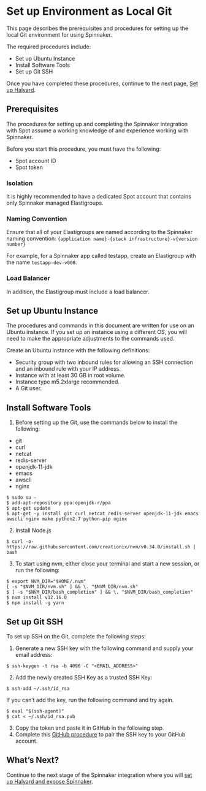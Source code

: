 # Set up Environment as Local Git

This page describes the prerequisites and procedures for setting up the local Git environment for using Spinnaker.

The required procedures include:
- Set up Ubuntu Instance
- Install Software Tools
- Set up Git SSH

Once you have completed these procedures, continue to the next page, [Set up Halyard](tools-and-provisioning/spinnaker/install-configure).

## Prerequisites

The procedures for setting up and completing the Spinnaker integration with Spot assume a working knowledge of and experience working with Spinnaker.

Before you start this procedure, you must have the following:
- Spot account ID
- Spot token

### Isolation

It is highly recommended to have a dedicated Spot account that contains only Spinnaker managed Elastigroups.

### Naming Convention

Ensure that all of your Elastigroups are named according to the Spinnaker naming convention: `{application name}-{stack infrastructure}-v{version number}`

For example, for a Spinnaker app called testapp, create an Elastigroup with the name `testapp-dev-v000`.

### Load Balancer

In addition, the Elastigroup must include a load balancer.

## Set up Ubuntu Instance

The procedures and commands in this document are written for use on an Ubuntu instance. If you set up an instance using a different OS, you will need to make the appropriate adjustments to the commands used.

Create an Ubuntu instance with the following definitions:
- Security group with two inbound rules for allowing an SSH connection and an inbound rule with your IP address.
- Instance with at least 30 GB in root volume.
- Instance type m5.2xlarge recommended.
- A Git user.

## Install Software Tools

1. Before setting up the Git, use the commands below to install the following:
- git
- curl
- netcat
- redis-server
- openjdk-11-jdk
- emacs
- awscli
- nginx

```
$ sudo su -
$ add-apt-repository ppa:openjdk-r/ppa
$ apt-get update
$ apt-get -y install git curl netcat redis-server openjdk-11-jdk emacs awscli nginx make python2.7 python-pip nginx
```

2. Install Node.js

`$ curl -o- https://raw.githubusercontent.com/creationix/nvm/v0.34.0/install.sh | bash`

3. To start using nvm, either close your terminal and start a new session, or run the following:

```
$ export NVM_DIR="$HOME/.nvm"
[ -s "$NVM_DIR/nvm.sh" ] && \. "$NVM_DIR/nvm.sh"
$ [ -s "$NVM_DIR/bash_completion" ] && \. "$NVM_DIR/bash_completion"
$ nvm install v12.16.0
$ npm install -g yarn
```

## Set up Git SSH

To set up SSH on the Git, complete the following steps:
1. Generate a new SSH key with the following command and supply your email address:

`$ ssh-keygen -t rsa -b 4096 -C "<EMAIL_ADDRESS>"`

2. Add the newly created SSH Key as a trusted SSH Key:

`$ ssh-add ~/.ssh/id_rsa`

   If you can’t add the key, run the following command and try again.

```
$ eval "$(ssh-agent)"
$ cat < ~/.ssh/id_rsa.pub
```

3. Copy the token and paste it in GitHub in the following step.
4. Complete this [GitHub procedure](https://docs.github.com/en/github/authenticating-to-github/adding-a-new-ssh-key-to-your-github-account) to pair the SSH key to your GitHub account.

## What’s Next?

Continue to the next stage of the Spinnaker integration where you will [set up Halyard and expose Spinnaker](tools-and-provisioning/spinnaker/install-configure).
